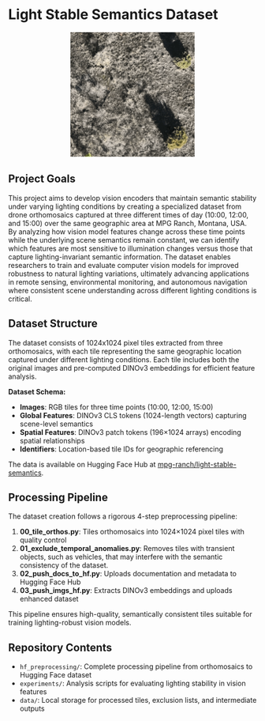 # Light Stable Semantics Dataset

<div align="center">
<img src="figures/example_scene.gif" alt="Example Scene" width="50%">
</div>

## Project Goals

This project aims to develop vision encoders that maintain semantic stability under varying lighting conditions by creating a specialized dataset from drone orthomosaics captured at three different times of day (10:00, 12:00, and 15:00) over the same geographic area at MPG Ranch, Montana, USA. By analyzing how vision model features change across these time points while the underlying scene semantics remain constant, we can identify which features are most sensitive to illumination changes versus those that capture lighting-invariant semantic information. The dataset enables researchers to train and evaluate computer vision models for improved robustness to natural lighting variations, ultimately advancing applications in remote sensing, environmental monitoring, and autonomous navigation where consistent scene understanding across different lighting conditions is critical.

## Dataset Structure

The dataset consists of 1024x1024 pixel tiles extracted from three orthomosaics, with each tile representing the same geographic location captured under different lighting conditions. Each tile includes both the original images and pre-computed DINOv3 embeddings for efficient feature analysis.

**Dataset Schema:**
- **Images**: RGB tiles for three time points (10:00, 12:00, 15:00)
- **Global Features**: DINOv3 CLS tokens (1024-length vectors) capturing scene-level semantics
- **Spatial Features**: DINOv3 patch tokens (196×1024 arrays) encoding spatial relationships
- **Identifiers**: Location-based tile IDs for geographic referencing

The data is available on Hugging Face Hub at [mpg-ranch/light-stable-semantics](https://huggingface.co/datasets/mpg-ranch/light-stable-semantics).

## Processing Pipeline

The dataset creation follows a rigorous 4-step preprocessing pipeline:

1. **00_tile_orthos.py**: Tiles orthomosaics into 1024×1024 pixel tiles with quality control
2. **01_exclude_temporal_anomalies.py**: Removes tiles with transient objects, such as vehicles, that may interfere with the semantic consistency of the dataset.
3. **02_push_docs_to_hf.py**: Uploads documentation and metadata to Hugging Face Hub
4. **03_push_imgs_hf.py**: Extracts DINOv3 embeddings and uploads enhanced dataset

This pipeline ensures high-quality, semantically consistent tiles suitable for training lighting-robust vision models.

## Repository Contents

- `hf_preprocessing/`: Complete processing pipeline from orthomosaics to Hugging Face dataset
- `experiments/`: Analysis scripts for evaluating lighting stability in vision features  
- `data/`: Local storage for processed tiles, exclusion lists, and intermediate outputs